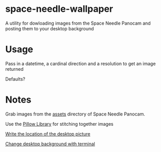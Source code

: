 # space-needle-wallpaper

A utility for dowloading images from the Space Needle Panocam and posting them to your desktop background

# Usage

Pass in a datetime, a cardinal direction and a resolution to get an image returned

Defaults?

# Notes

Grab images from the [assets](https://spaceneedledev.com/panocam/assets/) directory of Space Needle Panocam.

Use the [Pillow Library](https://python-pillow.org/) for stitching together images 

[Write the location of the desktop picture](https://apple.stackexchange.com/questions/392344/why-my-desktop-displays-location-path-of-the-chosen-image)

[Change desktop background with terminal](https://apple.stackexchange.com/questions/40644/how-do-i-change-desktop-background-with-a-terminal-command)
